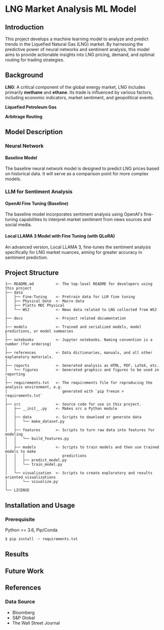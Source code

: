 # LNG Market Analysis ML Model

## Introduction
This project develops a machine learning model to analyze and predict trends in the Liquefied Natural Gas (LNG) market. By harnessing the predictive power of neural networks and sentiment analysis, this model aims to provide actionable insights into LNG pricing, demand, and optimal routing for trading strategies.

## Background
**LNG**: A critical component of the global energy market, LNG includes primarily **methane** and **ethane**. Its trade is influenced by various factors, including economic indicators, market sentiment, and geopolitical events.

**Liquefied Petroleum Gas**

**Arbitrage Routing**


## Model Description
### Neural Network
#### Baseline Model
The baseline neural network model is designed to predict LNG prices based on historical data. It will serve as a comparison point for more complex models.

### LLM for Sentiment Analysis 

#### OpenAI Fine Tuning (Baseline) 
The baseline model incorporates sentiment analysis using OpenAI's fine-tuning capabilities to interpret market sentiment from news sources and social media.

#### Local LLAMA 3 Model with Fine Tuning (with QLoRA)
An advanced version, Local LLAMA 3, fine-tunes the sentiment analysis specifically for LNG market nuances, aiming for greater accuracy in sentiment prediction.

## Project Structure
```
├── README.md          <- The top-level README for developers using this project
├── data
│   ├── Fine-Tuning    <- Pretrain data for LLM fine tuning
│   ├── Physical Date  <- Macro data
│   ├── Platts MOC Physical
│   └── WSJ            <- News data related to LNG collected from WSJ
│
├── docs               <- Project related documentation
│
├── models             <- Trained and serialized models, model predictions, or model summaries
│
├── notebooks          <- Jupyter notebooks. Naming convention is a number (for ordering)
│
├── references         <- Data dictionaries, manuals, and all other explanatory materials.
│
├── reports            <- Generated analysis as HTML, PDF, LaTeX, etc.
│   └── figures        <- Generated graphics and figures to be used in reporting
│
├── requirements.txt   <- The requirements file for reproducing the analysis environment, e.g.
│                         generated with `pip freeze > requirements.txt`
│
├── src                <- Source code for use in this project.
│   ├── __init__.py    <- Makes src a Python module
│   │
│   ├── data           <- Scripts to download or generate data
│   │   └── make_dataset.py
│   │
│   ├── features       <- Scripts to turn raw data into features for modeling
│   │   └── build_features.py
│   │
│   ├── models         <- Scripts to train models and then use trained models to make
│   │   │                 predictions
│   │   ├── predict_model.py
│   │   └── train_model.py
│   │
│   └── visualization  <- Scripts to create exploratory and results oriented visualizations
│       └── visualize.py
│
└── LICENSE
```

## Installation and Usage
### Prerequisite
Python >= 3.6, Pip/Conda
```sh
$ pip install -r requirements.txt
```


## Results


## Future Work


## References
### Data Source
- Bloomberg
- S&P Global
- The Wall Street Journal